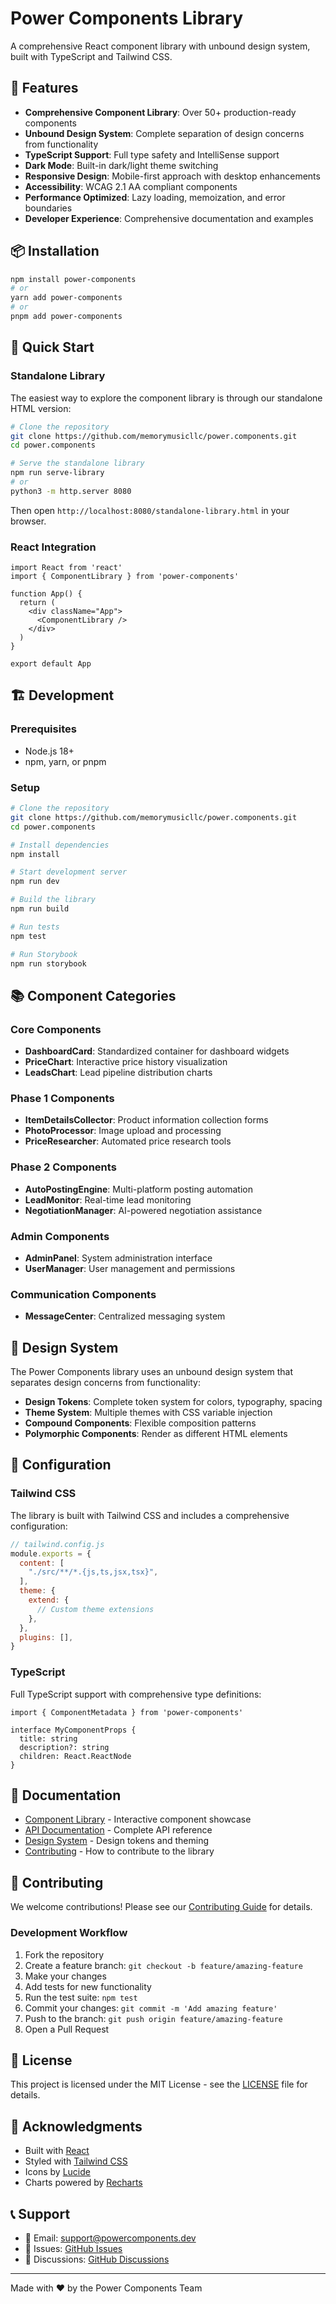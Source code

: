 # Power Components Library

A comprehensive React component library with unbound design system, built with TypeScript and Tailwind CSS.

## 🚀 Features

- **Comprehensive Component Library**: Over 50+ production-ready components
- **Unbound Design System**: Complete separation of design concerns from functionality
- **TypeScript Support**: Full type safety and IntelliSense support
- **Dark Mode**: Built-in dark/light theme switching
- **Responsive Design**: Mobile-first approach with desktop enhancements
- **Accessibility**: WCAG 2.1 AA compliant components
- **Performance Optimized**: Lazy loading, memoization, and error boundaries
- **Developer Experience**: Comprehensive documentation and examples

## 📦 Installation

```bash
npm install power-components
# or
yarn add power-components
# or
pnpm add power-components
```

## 🎯 Quick Start

### Standalone Library

The easiest way to explore the component library is through our standalone HTML version:

```bash
# Clone the repository
git clone https://github.com/memorymusicllc/power.components.git
cd power.components

# Serve the standalone library
npm run serve-library
# or
python3 -m http.server 8080
```

Then open `http://localhost:8080/standalone-library.html` in your browser.

### React Integration

```tsx
import React from 'react'
import { ComponentLibrary } from 'power-components'

function App() {
  return (
    <div className="App">
      <ComponentLibrary />
    </div>
  )
}

export default App
```

## 🏗️ Development

### Prerequisites

- Node.js 18+ 
- npm, yarn, or pnpm

### Setup

```bash
# Clone the repository
git clone https://github.com/memorymusicllc/power.components.git
cd power.components

# Install dependencies
npm install

# Start development server
npm run dev

# Build the library
npm run build

# Run tests
npm test

# Run Storybook
npm run storybook
```

## 📚 Component Categories

### Core Components
- **DashboardCard**: Standardized container for dashboard widgets
- **PriceChart**: Interactive price history visualization
- **LeadsChart**: Lead pipeline distribution charts

### Phase 1 Components
- **ItemDetailsCollector**: Product information collection forms
- **PhotoProcessor**: Image upload and processing
- **PriceResearcher**: Automated price research tools

### Phase 2 Components
- **AutoPostingEngine**: Multi-platform posting automation
- **LeadMonitor**: Real-time lead monitoring
- **NegotiationManager**: AI-powered negotiation assistance

### Admin Components
- **AdminPanel**: System administration interface
- **UserManager**: User management and permissions

### Communication Components
- **MessageCenter**: Centralized messaging system

## 🎨 Design System

The Power Components library uses an unbound design system that separates design concerns from functionality:

- **Design Tokens**: Complete token system for colors, typography, spacing
- **Theme System**: Multiple themes with CSS variable injection
- **Compound Components**: Flexible composition patterns
- **Polymorphic Components**: Render as different HTML elements

## 🔧 Configuration

### Tailwind CSS

The library is built with Tailwind CSS and includes a comprehensive configuration:

```js
// tailwind.config.js
module.exports = {
  content: [
    "./src/**/*.{js,ts,jsx,tsx}",
  ],
  theme: {
    extend: {
      // Custom theme extensions
    },
  },
  plugins: [],
}
```

### TypeScript

Full TypeScript support with comprehensive type definitions:

```tsx
import { ComponentMetadata } from 'power-components'

interface MyComponentProps {
  title: string
  description?: string
  children: React.ReactNode
}
```

## 📖 Documentation

- [Component Library](standalone-library.html) - Interactive component showcase
- [API Documentation](./docs/api.md) - Complete API reference
- [Design System](./docs/design-system.md) - Design tokens and theming
- [Contributing](./CONTRIBUTING.md) - How to contribute to the library

## 🤝 Contributing

We welcome contributions! Please see our [Contributing Guide](./CONTRIBUTING.md) for details.

### Development Workflow

1. Fork the repository
2. Create a feature branch: `git checkout -b feature/amazing-feature`
3. Make your changes
4. Add tests for new functionality
5. Run the test suite: `npm test`
6. Commit your changes: `git commit -m 'Add amazing feature'`
7. Push to the branch: `git push origin feature/amazing-feature`
8. Open a Pull Request

## 📄 License

This project is licensed under the MIT License - see the [LICENSE](./LICENSE) file for details.

## 🙏 Acknowledgments

- Built with [React](https://reactjs.org/)
- Styled with [Tailwind CSS](https://tailwindcss.com/)
- Icons by [Lucide](https://lucide.dev/)
- Charts powered by [Recharts](https://recharts.org/)

## 📞 Support

- 📧 Email: support@powercomponents.dev
- 🐛 Issues: [GitHub Issues](https://github.com/memorymusicllc/power.components/issues)
- 💬 Discussions: [GitHub Discussions](https://github.com/memorymusicllc/power.components/discussions)

---

Made with ❤️ by the Power Components Team
